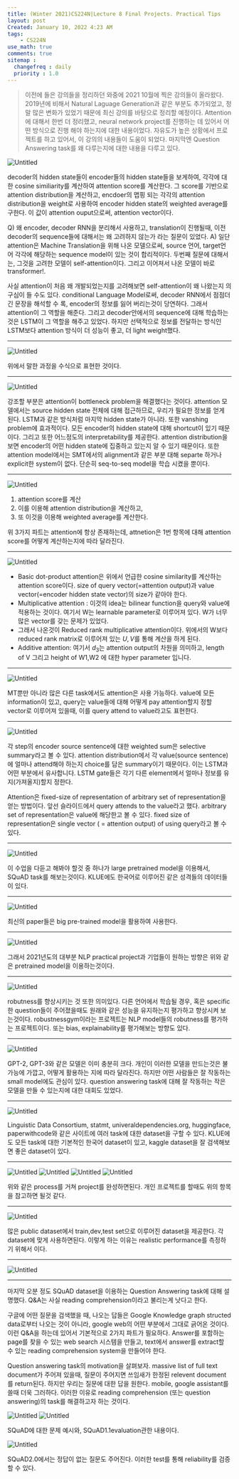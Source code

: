 ```yaml
---
title: (Winter 2021)CS224N|Lecture 8 Final Projects. Practical Tips
layout: post
Created: January 10, 2022 4:23 AM
tags:
    - CS224N
use_math: true
comments: true
sitemap :
  changefreq : daily
  priority : 1.0
---
```


> 이전에 들은 강의들을 정리하던 와중에 2021 10월에 찍은 강의들이 올라왔다. 2019년에 비해서 Natural Laguage Generation과 같은 부분도 추가되었고, 정말 많은 변화가 있었기 때문에 최신 강의를 바탕으로 정리할 예정이다. Attention에 대해서 한번 더 정리했고, neural network project를 진행하는 데 있어서 어떤 방식으로 진행 해야 하는지에 대한 내용이었다. 자유도가 높은 상황에서 프로젝트를 하고 있어서, 이 강의의 내용들이 도움이 되었다. 마지막엔 Question Answering task를 왜 다루는지에 대한 내용을 다루고 있다.
>

![Untitled](/images/2022/cs224n/lec8/lec0.png)

decoder의 hidden state들이 encoder들의 hidden state들을 보게하여, 각각에 대한 cosine similiarity를 계산하여 attention score를 계산한다. 그 score를 기반으로 attention distribution을 계산하고, encdoer의 맵핑 되는 각각의 attention distribution을 weight로 사용하여 encoder hidden state의 weighted average를 구한다. 이 값이 attention ouput으로써, attention vector이다.

Q) 왜 encoder, decoder RNN을 분리해서 사용하고, translation이 진행될때, 이전 decoder의 sequence들에 대해서는 왜 고려하지 않는가 라는 질문이 있었다. A) 일단 attention은 Machine Translation을 위해 나온 모델으로써, source 언어, target언어 각각에 해당하는 sequence model이 있는 것이 합리적이다. 두번째 질문에 대해서는, 그것을 고려한 모델이 self-attention이다. 그리고 이어져서 나온 모델이 바로 transformer!.

사실 attention이 처음 왜 개발되었는지를 고려해보면 self-attention이 왜 나왔는지 의구심이 들 수도 있다. conditional Language Model로써, decoder RNN에서 점점더 긴 문장을 해석할 수 록, encoder의 정보를 잃어 버리는것이 당연하다. 그래서 attention이 그 역할을 해준다. 그리고 decoder안에서의 sequence에 대해 학습하는 것은  LSTM이 그 역할을 해주고 있었다. 하지만 선택적으로 정보를 전달하는 방식인 LSTM보다 attention 방식이 더 성능이 좋고, 더 light weight했다.

---
![Untitled](/images/2022/cs224n/lec8/lec1.png)

위에서 말한 과정을 수식으로 표현한 것이다.

---
![Untitled](/images/2022/cs224n/lec8/lec3.png)

강조할 부분은 attention이 bottleneck problem을 해결했다는 것이다. attention 모델에서는 source hidden state 전체에 대해 접근하므로, 우리가 필요한 정보를 얻게 된다. LSTM과 같은 방식처럼 마지막 hidden state가 아니라. 또한 vanshing problem에 효과적이다. 모든 encoder의 hidden state에 대해 shortcut이 있기 때문이다. 그리고 또한 어느정도의 interpretability를 제공한다. attention distribution을 보면 encoder의 어떤 hidden state에 집중하고 있는지 알 수 있기 때문이다. 또한 attention model에서는 SMT에서의 alignment과 같은 부분 대해 separte 하거나 explicit한 system이 없다. 단순히 seq-to-seq model을 학습 시켰을 뿐이다.

---
![Untitled](/images/2022/cs224n/lec8/sl.png)

1. attention score를 계산
2. 이를 이용해 attention distribution을 계산하고,
3. 또 이것을 이용해 weighted average를 계산한다.

위 3가지 파트는 attention에 항상 존재하는데, attnetion은 1번 항목에 대해 attention score를 어떻게 계산하는지에 따라 달라진다.

---
![Untitled](/images/2022/cs224n/lec8/lec4.png)

- Basic dot-product attention은 위에서 언급한 cosine similarity를 계산하는 attention score이다. size of query vector(=attention output)과 value vector(=encoder hidden state vector)의 size가 같아야 한다.
- Multiplicative attention : 이것의 idea는 bilinear function을 query와 value에 적용하는 것이다. 여기서 W는 learnable parameter로 이루어져 있다. W가 너무 많은 vector를 갖는 문제가 있었다.
- 그래서 나온것이 Reduced rank multiplicative attention이다. 위에서의 W보다 reduced rank matrix로 이루어져 있는  $U,V$를 통해 계산을 하게 된다.
- Additive attention: 여기서 $d_3$는 attention output의 차원을 의미하고, length of V 그리고 height of W1,W2 에 대한 hyper parameter 입니다.

---
![Untitled](/images/2022/cs224n/lec8/lec5.png)

MT뿐만 아니라 많은 다른 task에서도 attention은 사용 가능하다. value에 모든 information이 있고, query는 value들에 대해 어떻게 pay attention할지 정할 vector로 이루어져 있을때, 이를 query attend to value라고도 표현한다.

---
![Untitled](/images/2022/cs224n/lec8/lec6.png)

각 step의 encoder source sentence에 대한 weighted sum은 selective summary라고 볼 수 있다. attention distribution에서 각 value(source sentence)에 얼마나 attend해야 하는지 choice를 담은 summary이기 때문이다. 이는 LSTM과 어떤 부분에서 유사합니다. LSTM gate들은 각기 다른 element에서 얼마나 정보를 유지(가져올지)할지 정한다.

Attention은 fixed-size of representation of arbitrary set of representation을 얻는 방법이다. 앞선 슬라이드에서 query attends to the value라고 했다. arbitrary set of representation은 value에 해당한고 볼 수 있다. fixed size of representation은 single vector ( = attention output) of using query라고 볼 수 있다.

---
![Untitled](/images/2022/cs224n/lec8/lec7.png)

이 수업을  다듣고 해봐야 할것 중 하나가 large pretrained model을 이용해서, SQuAD task를  해보는것이다. KLUE에도 한국어로 이루어진 같은 성격들의 데이터들이 있다.

---
![Untitled](/images/2022/cs224n/lec8/lec8.png)

최신의 paper들은 big pre-trained model을 활용하여 사용한다.

---
![Untitled](/images/2022/cs224n/lec8/lec9.png)

그래서 2021년도의 대부분 NLP practical project과 기업들이 원하는 방향은 위와 같은 pretrained model을 이용하는것이다.

---
![Untitled](/images/2022/cs224n/lec8/lec10.png)

robutness를 향상시키는 것 또한 의미있다. 다른 언어에서 학습될 경우, 혹은 specific한 question들이 주어졌을때도 원래와 같은 성능을  유지하는지 평가하고 향상시켜 보는것이다. robustnessgym이라는 프로젝트는 NLP model들의 robutness를 평가하는 프로젝트이다. 또는 bias, explainability를 평가해보는 방향도 있다.

---
![Untitled](/images/2022/cs224n/lec8/lec11.png)

GPT-2, GPT-3와 같은 모델은 이미 충분히 크다. 개인이 이러한 모델을  만드는것은 불가능에 가깝고, 어떻게 활용하는 지에 따라 달라진다. 하지만 어떤 사람들은 잘 작동하는 small model에도 관심이 있다. question answering task에 대해 잘 작동하는 작은 모델을 만들 수 있는지에 대한 대회도 있었다.

---
![Untitled](/images/2022/cs224n/lec8/lec12.png)

Linguistic Data Consortium, statmt, univeraldependencies.org, huggingface, paperwithcode와 같은 사이트에 여러 task에 대한 dataset을 구할 수 있다. KLUE에도 모든 task에 대한 기본적인 한국어 dataset이 있고, kaggle dataset을 잘 검색해보면 좋은 dataset이 있다.

---
![Untitled](/images/2022/cs224n/lec8/lec13.png)
![Untitled](/images/2022/cs224n/lec8/lec14.png)
![Untitled](/images/2022/cs224n/lec8/lec15.png)
![Untitled](/images/2022/cs224n/lec8/lec16.png)

위와 같은 process를 거쳐 project를 완성하면된다. 개인 프로젝트를 할때도 위의 항목을 참고하면 될것 같다.

---
![Untitled](/images/2022/cs224n/lec8/lec17.png)

많은 public dataset에서 train,dev,test set으로 이루어진 dataset을 제공한다. 각 dataset에 맞게 사용하면된다. 이렇게 하는 이유는 realistic performance를 측정하기 위해서 이다.

---
![Untitled](/images/2022/cs224n/lec8/lec18.png)

---
마지막 오분 정도 SQuAD dataset을 이용하는 Question Answering task에 대해 설명했다. Q&A는 사실  reading comprehension이라고 불리는게 낫다고 한다.

구글에 어떤 질문을 검색했을 때, 나오는 답들은 Google Knowledge graph structed data로부터 나오는 것이 아니라, google web의 어떤 부분에서 그대로 긁어온 것이다. 이런 Q&A을 하는데 있어서 기본적으로 2가지 파트가 필요하다. Answer를 포함하는 page를 찾을 수 있는 web search 시스템을 만들고, text에서 answer를 extract할 수 있는 reading comprehension system을 만들어야 한다.

Question answering task의 motivation을 살펴보자. massive list of  full text document가 주어져 있을때, 질문이 주어지면 쓰임새가 한정된 relevent document를 return된다. 하지만 우리는 질문에 대한 답을 원한다. mobile, google assistant를 쓸때 더욱 그러하다. 이러한 이유로 reading comprehension (또는 question answering)의 task를 해결하고자 하는 것이다.

![Untitled](/images/2022/cs224n/lec8/lec19.png)
![Untitled](/images/2022/cs224n/lec8/lec20.png)

SQuAD에 대한 문제 예시와, SQuAD1.1evaluation관한 내용이다.

![Untitled](/images/2022/cs224n/lec8/lec21.png)

SQuAD2.0에서는 정답이 없는 질문도 주어진다. 이러한 test를 통해 reliability를 검증할 수 있다.
